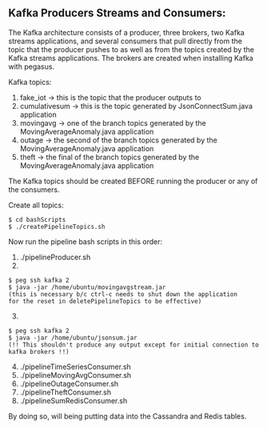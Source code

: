 ## Kafka Producers Streams and Consumers:

The Kafka architecture consists of a producer, three brokers, two Kafka streams applications, and several consumers that pull directly from the topic that the producer pushes to as well as from the topics created by the Kafka streams applications. The brokers are created when installing Kafka with pegasus.

Kafka topics:
1. fake_iot -> this is the topic that the producer outputs to
2. cumulativesum -> this is the topic generated by JsonConnectSum.java application
3. movingavg -> one of the branch topics generated by the MovingAverageAnomaly.java application
4. outage -> the second of the branch topics generated by the MovingAverageAnomaly.java application
5. theft -> the final of the branch topics generated by the MovingAverageAnomaly.java application

The Kafka topics should be created BEFORE running the producer or any of the consumers.

Create all topics:
```
$ cd bashScripts
$ ./createPipelineTopics.sh
```

Now run the pipeline bash scripts in this order:
1. ./pipelineProducer.sh
2.
```
$ peg ssh kafka 2
$ java -jar /home/ubuntu/movingavgstream.jar
(this is necessary b/c ctrl-c needs to shut down the application
for the reset in deletePipelineTopics to be effective)
```
3.
```
$ peg ssh kafka 2
$ java -jar /home/ubuntu/jsonsum.jar
(!! This shouldn't produce any output except for initial connection to kafka brokers !!)
```

4. ./pipelineTimeSeriesConsumer.sh
5. ./pipelineMovingAvgConsumer.sh
6. ./pipelineOutageConsumer.sh
7. ./pipelineTheftConsumer.sh
8. ./pipelineSumRedisConsumer.sh

By doing so, will being putting data into the Cassandra and Redis tables.
